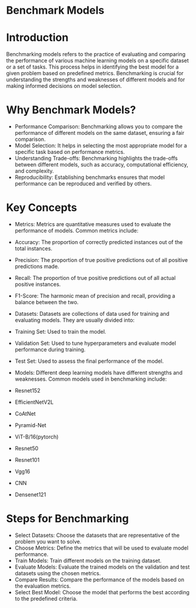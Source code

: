# Benchmark Models

# Introduction
Benchmarking models refers to the practice of evaluating and comparing the performance of various machine learning models on a specific dataset or a set of tasks. This process helps in identifying the best model for a given problem based on predefined metrics. Benchmarking is crucial for understanding the strengths and weaknesses of different models and for making informed decisions on model selection.

# Why Benchmark Models?
- Performance Comparison: Benchmarking allows you to compare the performance of different models on the same dataset, ensuring a fair comparison.
- Model Selection: It helps in selecting the most appropriate model for a specific task based on performance metrics.
- Understanding Trade-offs: Benchmarking highlights the trade-offs between different models, such as accuracy, computational efficiency, and complexity.
- Reproducibility: Establishing benchmarks ensures that model performance can be reproduced and verified by others.

# Key Concepts
- Metrics:
Metrics are quantitative measures used to evaluate the performance of models. Common metrics include:
- Accuracy: The proportion of correctly predicted instances out of the total instances.
- Precision: The proportion of true positive predictions out of all positive predictions made.
- Recall: The proportion of true positive predictions out of all actual positive instances.
- F1-Score: The harmonic mean of precision and recall, providing a balance between the two.

- Datasets:
Datasets are collections of data used for training and evaluating models. They are usually divided into:
- Training Set: Used to train the model.
- Validation Set: Used to tune hyperparameters and evaluate model performance during training.
- Test Set: Used to assess the final performance of the model.

- Models:
Different deep learning models have different strengths and weaknesses. Common models used in benchmarking include:
- Resnet152 
- EfficientNetV2L 
- CoAtNet 
- Pyramid-Net 
- ViT-B/16(pytorch) 
- Resnet50 
- Resnet101 
- Vgg16 
- CNN 
- Densenet121 


# Steps for Benchmarking
- Select Datasets: Choose the datasets that are representative of the problem you want to solve.
- Choose Metrics: Define the metrics that will be used to evaluate model performance.
- Train Models: Train different models on the training dataset.
- Evaluate Models: Evaluate the trained models on the validation and test datasets using the chosen metrics.
- Compare Results: Compare the performance of the models based on the evaluation metrics.
- Select Best Model: Choose the model that performs the best according to the predefined criteria.
